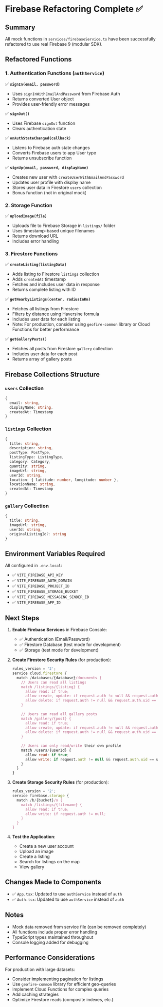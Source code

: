 # Firebase Refactoring Complete ✅

## Summary

All mock functions in `services/firebaseService.ts` have been successfully refactored to use real Firebase 9 (modular SDK).

## Refactored Functions

### 1. Authentication Functions (`authService`)

✅ **`signIn(email, password)`**
- Uses `signInWithEmailAndPassword` from Firebase Auth
- Returns converted User object
- Provides user-friendly error messages

✅ **`signOut()`**
- Uses Firebase `signOut` function
- Clears authentication state

✅ **`onAuthStateChanged(callback)`**
- Listens to Firebase auth state changes
- Converts Firebase users to app User type
- Returns unsubscribe function

✅ **`signUp(email, password, displayName)`**
- Creates new user with `createUserWithEmailAndPassword`
- Updates user profile with display name
- Stores user data in Firestore `users` collection
- Bonus function (not in original mock)

### 2. Storage Function

✅ **`uploadImage(file)`**
- Uploads file to Firebase Storage in `listings/` folder
- Uses timestamp-based unique filenames
- Returns download URL
- Includes error handling

### 3. Firestore Functions

✅ **`createListing(listingData)`**
- Adds listing to Firestore `listings` collection
- Adds `createdAt` timestamp
- Fetches and includes user data in response
- Returns complete listing with ID

✅ **`getNearbyListings(center, radiusInKm)`**
- Fetches all listings from Firestore
- Filters by distance using Haversine formula
- Includes user data for each listing
- Note: For production, consider using `geofire-common` library or Cloud Functions for better performance

✅ **`getGalleryPosts()`**
- Fetches all posts from Firestore `gallery` collection
- Includes user data for each post
- Returns array of gallery posts

## Firebase Collections Structure

### `users` Collection
```typescript
{
  email: string,
  displayName: string,
  createdAt: Timestamp
}
```

### `listings` Collection
```typescript
{
  title: string,
  description: string,
  postType: PostType,
  listingType: ListingType,
  category: Category,
  quantity: string,
  imageUrl: string,
  userId: string,
  location: { latitude: number, longitude: number },
  locationName: string,
  createdAt: Timestamp
}
```

### `gallery` Collection
```typescript
{
  title: string,
  imageUrl: string,
  userId: string,
  originalListingId?: string
}
```

## Environment Variables Required

All configured in `.env.local`:
- ✅ `VITE_FIREBASE_API_KEY`
- ✅ `VITE_FIREBASE_AUTH_DOMAIN`
- ✅ `VITE_FIREBASE_PROJECT_ID`
- ✅ `VITE_FIREBASE_STORAGE_BUCKET`
- ✅ `VITE_FIREBASE_MESSAGING_SENDER_ID`
- ✅ `VITE_FIREBASE_APP_ID`

## Next Steps

1. **Enable Firebase Services** in Firebase Console:
   - ✅ Authentication (Email/Password)
   - ✅ Firestore Database (test mode for development)
   - ✅ Storage (test mode for development)

2. **Create Firestore Security Rules** (for production):
   ```javascript
   rules_version = '2';
   service cloud.firestore {
     match /databases/{database}/documents {
       // Users can read all listings
       match /listings/{listing} {
         allow read: if true;
         allow create, update: if request.auth != null && request.auth.uid == request.resource.data.userId;
         allow delete: if request.auth != null && request.auth.uid == resource.data.userId;
       }
       
       // Users can read all gallery posts
       match /gallery/{post} {
         allow read: if true;
         allow create, update: if request.auth != null && request.auth.uid == request.resource.data.userId;
         allow delete: if request.auth != null && request.auth.uid == resource.data.userId;
       }
       
       // Users can only read/write their own profile
       match /users/{userId} {
         allow read: if true;
         allow write: if request.auth != null && request.auth.uid == userId;
       }
     }
   }
   ```

3. **Create Storage Security Rules** (for production):
   ```javascript
   rules_version = '2';
   service firebase.storage {
     match /b/{bucket}/o {
       match /listings/{filename} {
         allow read: if true;
         allow write: if request.auth != null;
       }
     }
   }
   ```

4. **Test the Application**:
   - Create a new user account
   - Upload an image
   - Create a listing
   - Search for listings on the map
   - View gallery

## Changes Made to Components

- ✅ `App.tsx`: Updated to use `authService` instead of `auth`
- ✅ `Auth.tsx`: Updated to use `authService` instead of `auth`

## Notes

- Mock data removed from service file (can be removed completely)
- All functions include proper error handling
- TypeScript types maintained throughout
- Console logging added for debugging

## Performance Considerations

For production with large datasets:
- Consider implementing pagination for listings
- Use `geofire-common` library for efficient geo-queries
- Implement Cloud Functions for complex queries
- Add caching strategies
- Optimize Firestore reads (composite indexes, etc.)
